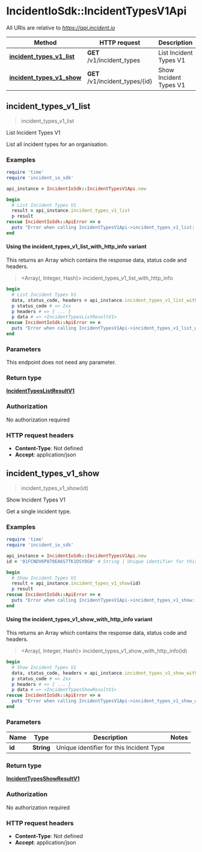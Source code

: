 # IncidentIoSdk::IncidentTypesV1Api

All URIs are relative to *https://api.incident.io*

| Method | HTTP request | Description |
| ------ | ------------ | ----------- |
| [**incident_types_v1_list**](IncidentTypesV1Api.md#incident_types_v1_list) | **GET** /v1/incident_types | List Incident Types V1 |
| [**incident_types_v1_show**](IncidentTypesV1Api.md#incident_types_v1_show) | **GET** /v1/incident_types/{id} | Show Incident Types V1 |


## incident_types_v1_list

> <IncidentTypesListResultV1> incident_types_v1_list

List Incident Types V1

List all incident types for an organisation.

### Examples

```ruby
require 'time'
require 'incident_io_sdk'

api_instance = IncidentIoSdk::IncidentTypesV1Api.new

begin
  # List Incident Types V1
  result = api_instance.incident_types_v1_list
  p result
rescue IncidentIoSdk::ApiError => e
  puts "Error when calling IncidentTypesV1Api->incident_types_v1_list: #{e}"
end
```

#### Using the incident_types_v1_list_with_http_info variant

This returns an Array which contains the response data, status code and headers.

> <Array(<IncidentTypesListResultV1>, Integer, Hash)> incident_types_v1_list_with_http_info

```ruby
begin
  # List Incident Types V1
  data, status_code, headers = api_instance.incident_types_v1_list_with_http_info
  p status_code # => 2xx
  p headers # => { ... }
  p data # => <IncidentTypesListResultV1>
rescue IncidentIoSdk::ApiError => e
  puts "Error when calling IncidentTypesV1Api->incident_types_v1_list_with_http_info: #{e}"
end
```

### Parameters

This endpoint does not need any parameter.

### Return type

[**IncidentTypesListResultV1**](IncidentTypesListResultV1.md)

### Authorization

No authorization required

### HTTP request headers

- **Content-Type**: Not defined
- **Accept**: application/json


## incident_types_v1_show

> <IncidentTypesShowResultV1> incident_types_v1_show(id)

Show Incident Types V1

Get a single incident type.

### Examples

```ruby
require 'time'
require 'incident_io_sdk'

api_instance = IncidentIoSdk::IncidentTypesV1Api.new
id = '01FCNDV6P870EA6S7TK1DSYDG0' # String | Unique identifier for this Incident Type

begin
  # Show Incident Types V1
  result = api_instance.incident_types_v1_show(id)
  p result
rescue IncidentIoSdk::ApiError => e
  puts "Error when calling IncidentTypesV1Api->incident_types_v1_show: #{e}"
end
```

#### Using the incident_types_v1_show_with_http_info variant

This returns an Array which contains the response data, status code and headers.

> <Array(<IncidentTypesShowResultV1>, Integer, Hash)> incident_types_v1_show_with_http_info(id)

```ruby
begin
  # Show Incident Types V1
  data, status_code, headers = api_instance.incident_types_v1_show_with_http_info(id)
  p status_code # => 2xx
  p headers # => { ... }
  p data # => <IncidentTypesShowResultV1>
rescue IncidentIoSdk::ApiError => e
  puts "Error when calling IncidentTypesV1Api->incident_types_v1_show_with_http_info: #{e}"
end
```

### Parameters

| Name | Type | Description | Notes |
| ---- | ---- | ----------- | ----- |
| **id** | **String** | Unique identifier for this Incident Type |  |

### Return type

[**IncidentTypesShowResultV1**](IncidentTypesShowResultV1.md)

### Authorization

No authorization required

### HTTP request headers

- **Content-Type**: Not defined
- **Accept**: application/json

